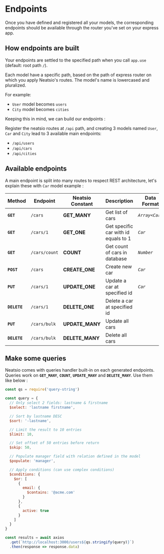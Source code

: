# Endpoints

Once you have defined and registered all your models, the corresponding endpoints should be available through the router you've set on your express app.

## How endpoints are built

Your endpoints are settled to the specified path when you call `app.use` (default: root path `/`).

Each model have a specific path, based on the path of express router on which you apply Neatsio's routes. The model's name is lowercased and pluralized.

For example:
- `User` model becomes `users`
- `City` model becomes `cities`

Keeping this in mind, we can build our endpoints :

Register the neatsio routes at `/api` path, and creating 3 models named  `User`, `Car` and `City` lead to 3 available main endpoints:

- `/api/users`
- `/api/cars`
- `/api/cities`

## Available endpoints

A main endpoint is split into many routes to respect REST architecture, let's explain these with `Car` model example :

| Method       | Endpoint       | Neatsio Constant | Description | Data Format |
| ------------ | -------------- | ---------------- | ----------- | ----------- |
| **`GET`**    | `/cars`        | **GET_MANY**     | Get list of cars | *`Array<Car>`* |
| **`GET`**    | `/cars/1`      | **GET_ONE**      | Get specific car with id equals to 1 | *`Car`* |
| **`GET`**    | `/cars/count`  | **COUNT**        | Get count of cars in database | *`Number`* |
| **`POST`**   | `/cars`        | **CREATE_ONE**   | Create new car | *`Car`* |
| **`PUT`**    | `/cars/1`      | **UPDATE_ONE**   | Update a car at specified id | *`Car`* |
| **`DELETE`** | `/cars/1`      | **DELETE_ONE** | Delete a car at specified id |  |
| **`PUT`**    | `/cars/bulk`   | **UPDATE_MANY** | Update all cars |  |
| **`DELETE`** | `/cars/bulk`   | **DELETE_MANY** | Delete all cars |  |

## Make some queries

Neatsio comes with queries handler built-in on each generated endpoints. Queries work on **`GET_MANY`**, **`COUNT`**, **`UPDATE_MANY`** and **`DELETE_MANY`**. Use them like below :

```javascript
const qs = require('query-string')

const query = {
  // Only select 2 fields: lastname & firstname
  $select: 'lastname firstname',

  // Sort by lastname DESC
  $sort: '-lastname',

  // Limit the result to 10 entries
  $limit: 10,

  // Set offset of 50 entries before return
  $skip: 50,

  // Populate manager field with relation defined in the model
  $populate: 'manager',

  // Apply conditions (can use complex conditions)
  $conditions: { 
    $or: [
      {
        email: {
          $contains: '@acme.com'
        }
      },
      {
        active: true
      }
    ]
  }
}

const results = await axios
  .get(`http://localhost:3000/users${qs.stringify(query)}`)
  .then(response => response.data)
```
